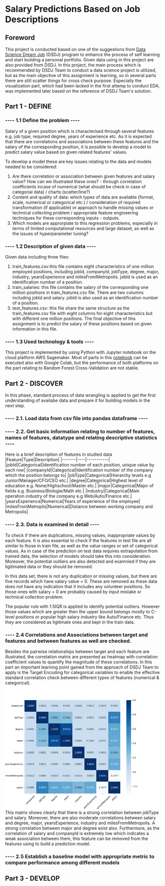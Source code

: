 # Salary Predictions Based on Job Descriptions
## Foreword
This project is conducted based on one of the suggestions from [Data Science Dream Job](https://www.datasciencedreamjob.com) (DSDJ) program 
to enhance the process of self learning and start building a personal portfolio. Given data using in this project are also provided
from DSDJ. In this project, the main process which is recommended by DSDJ Team to conduct a data science project is utilized, but as the 
main objective of this assignment is learning, so in several parts there are still scatter things for cross check purpose. Especially the
visualization part, which had been lacked in the first attemp to conduct EDA, was implemented later based on the reference of DSDJ Team's solution.  

## Part 1 - DEFINE
### ---- 1.1 Define the problem ----

Salary of a given position which is characterised through several features e.g. job type, required degree, 
years of experience etc. As it is expected that there are correlations and associations between these features 
and the salary of the corresponding position, it is possible to develop a model to predict salary value based on
given related features' values. 

To develop a model these are key issues relating to the data and models needed to be considered:
1. Are there correlation or association between given features and salary value? 
   How can we illustrated these ones? - through correlation coefficients incase of numerical 
   (what should be check in case of categorial data) / charts (scatter/line?)
2. Content and quality of data: which types of data are available (format, scale, numerical or categorical etc.)
   / consideration of required transformation (if applicable) or approach to handle missing values or technical 
   collecting problem / appropriate feature engineering techniques for these corresponding inputs - outputs.
3. Which models are approrpiate to this regression problems, especially in terms of limited computational resources 
   and large dataset, as well as the issues of hyperparameter tuning?
 
 ### ---- 1.2 Description of given data ----
 Given data including three files:
 1. train_features.csv:this file contains eight characteristics of one million employed positions, 
                       including jobId, companyId, jobType, degree, major, industry, yearsExperience 
                       and milesFromMetropolis. jobId is used as an identification number of a position. 
 2. train_salaries: this file contains the salary of the corresponding one million positions in train_features.csv file.
                    There are two columns including jobId and salary. jobId is also used as an identification number of
                    a position.
 3. test_features.csv: this file share the same structure as the train_features.csv file with eight columns for eight
                       characteristics but with different one million positions. The final objective of this assignment is
                       to predict the salary of these positions based on given information in this file.

### ---- 1.3 Used technology & tools ----
This project is implemented by using Python with Jupyter notebook on the cloud platform AWS Sagemaker. Most of parts in this [notebook](./Salary_Prediction.ipynb)
can be executed also with Google Colab, but the performance of both platforms on the part relating to Random Forest Cross-Validation are not stable.  

## Part 2 - DISCOVER
In this phase, standard process of data wrangling is applied to get the first understanding of availabe data and prepare it for building models in the next step.
### ---- 2.1. Load data from csv file into pandas dataframe ---- ###

### ---- 2.2. Get basic information relating to number of features, names of features, datatype and relating descriptive statistics ---- ###
Here is a brief description of features in studied data
|Feature|Type|Description|
|-------|----|-----------|
|jobId|Categorical|Identification number of each position, unique value by each row|
|companyId|Categorical|Identification number of the company which the position belongs to|
|jobType|Categorical|Hierarchy levels e.g Junior/Manager/CFO/CEO etc.|
|degree|Categorical|Highest level of education e.g. None/Highschool/Master etc.|
|major|Categorical|Major of fields e.g. Business/Biologie/Math etc.|
|industry|Categorical|Main operation industry of the company e.g Web/Auto/Finance etc.|
|yearsExperience|Numerical|Years of experience of the employee|
|milesFromMetroplis|Numerical|Distance between working company and Metropolis|

### ---- 2.3. Data is examined in detail ---- ###
To check if there are duplications, missing values, inappropriate values by each feature. It is also essential to check if the features in
test file are all similar to those in train file, as well as the value ranges or set of categorical values. As in case of the prediction on test data requires extrapolation from trained data, the selection of models should take this into consideration. Moreover, the potential outliers are also detected and examnied
if they are ligitimated data or they should be removed.

In this data set, there is not any duplication or missing values, but there are five records which have salary value = 0. These are removed as these data does not have any indication that it includes any volunteer positions. So those ones with salary = 0 are probably caused by input mistake or technical collection problem.

The popular rule with 1.5IQR is applied to identify potential outliers. However those values which are greater then the upper bound belongs mostly to C-level positions or popular high salary industry like Auto/Finance etc. Thus they are considered as ligitimate ones and kept in the train data.  

### ---- 2.4 Correlations and Associations between target and features and between features as well are checked.
Besides the pairwise relationships between target and each feature are illustrated, the correlation matrix are presented as heatmap with correlation coefficient values to quantify the magnitude of these correlations. In this part an important learning point gained from the approach of DSDJ Team to apply
is the Target Encoding for categorical variables to enable the effective standard correlation check between different types of features (numerical & categorical).
![The correlation matrix between target and features:](./images/corr_matrix.png) 
This matrix shows clearly that there is a strong correlation between jobType and salary. Moreover, there are also moderate correlations between salary and degree, major, yearsExperience, industry and milesFromMetropolis. A strong correlation between major and degree exist also. Furthermore, as the correlation of salary and companyId is extremely low which indicates a weak association between them, this feature can be removed from the features using to build a prediction model.

### ---- 2.5 Establish a baseline model with appropriate metric to compare performance among different models


## Part 3 - DEVELOP
